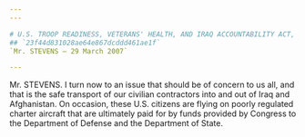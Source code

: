 ```yaml
---
---

# U.S. TROOP READINESS, VETERANS' HEALTH, AND IRAQ ACCOUNTABILITY ACT,
## `23f44d831028ae64e867dcddd461ae1f`
`Mr. STEVENS — 29 March 2007`

---
```



Mr. STEVENS. I turn now to an issue that should be of concern to us 
all, and that is the safe transport of our civilian contractors into 
and out of Iraq and Afghanistan. On occasion, these U.S. citizens are 
flying on poorly regulated charter aircraft that are ultimately paid 
for by funds provided by Congress to the Department of Defense and the 
Department of State.